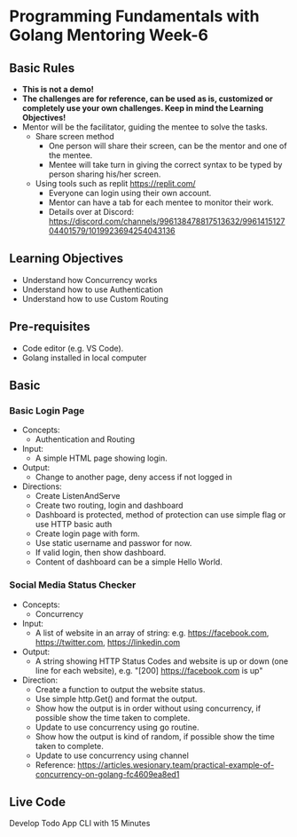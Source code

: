 # Programming Fundamentals with Golang Mentoring Week-6

## Basic Rules

- **This is not a demo!**
- **The challenges are for reference, can be used as is, customized or completely use your own challenges. Keep in mind the Learning Objectives!**
- Mentor will be the facilitator, guiding the mentee to solve the tasks.
  - Share screen method
    - One person will share their screen, can be the mentor and one of the mentee.
    - Mentee will take turn in giving the correct syntax to be typed by person sharing his/her screen.
  - Using tools such as replit <https://replit.com/>
    - Everyone can login using their own account.
    - Mentor can have a tab for each mentee to monitor their work.
    - Details over at Discord: <https://discord.com/channels/996138478817513632/996141512704401579/1019923694254043136>

## Learning Objectives

- Understand how Concurrency works
- Understand how to use Authentication
- Understand how to use Custom Routing

## Pre-requisites

- Code editor (e.g. VS Code).
- Golang installed in local computer

## Basic

### Basic Login Page

- Concepts:
  - Authentication and Routing
- Input:
  - A simple HTML page showing login.
- Output:
  - Change to another page, deny access if not logged in
- Directions:
  - Create ListenAndServe
  - Create two routing, login and dashboard
  - Dashboard is protected, method of protection can use simple flag or use HTTP basic auth
  - Create login page with form.
  - Use static username and passwor for now.
  - If valid login, then show dashboard.
  - Content of dashboard can be a simple Hello World.

### Social Media Status Checker

- Concepts:
  - Concurrency
- Input:
  - A list of website in an array of string: e.g. <https://facebook.com>, <https://twitter.com>, <https://linkedin.com>
- Output:
  - A string showing HTTP Status Codes and website is up or down (one line for each website), e.g. "[200] <https://facebook.com> is up"
- Direction:
  - Create a function to output the website status.
  - Use simple http.Get() and format the output.
  - Show how the output is in order without using concurrency, if possible show the time taken to complete.
  - Update to use concurrency using go routine.
  - Show how the output is kind of random, if possible show the time taken to complete.
  - Update to use concurrency using channel
  - Reference: <https://articles.wesionary.team/practical-example-of-concurrency-on-golang-fc4609ea8ed1>

## Live Code

Develop Todo App CLI with 15 Minutes

```bash

```
